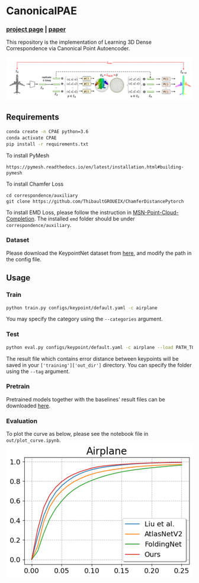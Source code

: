 # CanonicalPAE
### [project page](https://anjiecheng.github.io/cpae/) |   [paper](https://proceedings.neurips.cc/paper/2021/file/3413ce14d52b87557e87e2c1518c2cbe-Paper.pdf)

This repository is the implementation of Learning 3D Dense Correspondence via Canonical Point Autoencoder. 

<img src="./assets/overview.png" width="1000px"/>

## Requirements
```bash
conda create -n CPAE python=3.6
conda activate CPAE
pip install -r requirements.txt
```
To install PyMesh
```setup
https://pymesh.readthedocs.io/en/latest/installation.html#building-pymesh
```

To install Chamfer Loss 
```setup
cd correspondence/auxiliary
git clone https://github.com/ThibaultGROUEIX/ChamferDistancePytorch
```

To install EMD Loss, please follow the instruction in [
MSN-Point-Cloud-Completion](https://github.com/Colin97/MSN-Point-Cloud-Completion). The installed `emd` folder should be under `correspondence/auxiliary`.


### Dataset
Please download the KeypointNet dataset from [here](https://github.com/qq456cvb/KeypointNet), and modify the path in the config file.


## Usage
### Train
```bash
python train.py configs/keypoint/default.yaml -c airplane
```

You may specify the category using the `--categories` argument. 

### Test
```bash
python eval.py configs/keypoint/default.yaml -c airplane --load PATH_TO_WEIGHT
```
The result file which contains error distance between keypoints will be saved in your `['training']['out_dir']` directory. You can specify the folder using the `--tag` argument.

### Pretrain
Pretrained models together with the baselines' result files can be downloaded [here](https://drive.google.com/file/d/1m1NOxIzHA89lflA6d8CWzN8DlnRV_xVP/view?usp=sharing).

### Evaluation
To plot the curve as below, please see the notebook file in `out/plot_curve.ipynb`.
<img src="./assets/kp_plot_curve.png" width="1000px"/>




